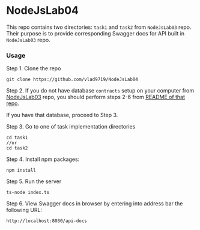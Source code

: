 # NodeJsLab04

This repo contains two directories: ```task1``` and ```task2``` from ```NodeJsLab03``` repo.
Their purpose is to provide corresponding Swagger docs for API built in ```NodeJsLab03``` repo.

### Usage

Step 1. Clone the repo
```$xslt
git clone https://github.com/vlad9719/NodeJsLab04
```

Step 2. If you do not have database ```contracts``` setup on your computer from [NodeJsLab03](https://github.com/vlad9719/NodeJsLab03)
repo, you should perform steps 2-6 from [README of that repo](https://github.com/vlad9719/NodeJsLab03#installing).

If you have that database, proceed to Step 3.


Step 3. Go to one of task implementation directories
```$xslt
cd task1
//or
cd task2
```

Step 4. Install npm packages:
```$xslt
npm install
```

Step 5. Run the server
```$xslt
ts-node index.ts
```

Step 6. View Swagger docs in browser by entering into address bar the following URL:
```$xslt
http://localhost:8080/api-docs
```